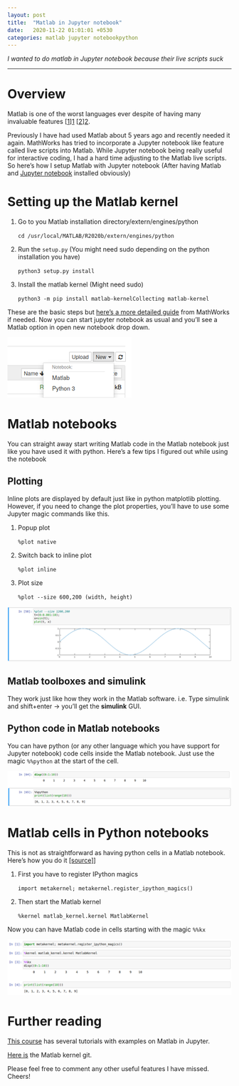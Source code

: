 ```yaml
---
layout: post
title:  "Matlab in Jupyter notebook"
date:   2020-11-22 01:01:01 +0530
categories: matlab jupyter notebookpython
---
```


*I wanted to do matlab in Jupyter notebook because their live scripts suck*

---

# Overview

Matlab is one of the worst languages ever despite of having many invaluable features [[1]][1] [[2]][2].

Previously I have had used Matlab about 5 years ago and recently needed it again. MathWorks has tried to incorporate a 
Jupyter notebook like feature called live scripts into Matlab. While Jupyter notebook being really useful for 
interactive coding, I had a hard time adjusting to the Matlab live scripts. So here’s how I setup Matlab with Jupyter 
notebook (After having Matlab and [Jupyter notebook][3] installed obviously)

# Setting up the Matlab kernel

1. Go to you Matlab installation directory/extern/engines/python

   `cd /usr/local/MATLAB/R2020b/extern/engines/python`

2. Run the `setup.py` (You might need sudo depending on the python installation you have)

   `python3 setup.py install`

3. Install the matlab kernel (Might need sudo)

   `python3 -m pip install matlab-kernelCollecting matlab-kernel`

These are the basic steps but [here’s a more detailed guide][4] from MathWorks if needed. Now you can start jupyter 
notebook as usual and you’ll see a Matlab option in open new notebook drop down.

<img src="/assets/images/2020-11-22-01.png" alt="drop down"/>

# Matlab notebooks

You can straight away start writing Matlab code in the Matlab notebook just like you have used it with python. Here’s 
a few tips I figured out while using the notebook


## Plotting

Inline plots are displayed by default just like in python matplotlib plotting. However, if you need to change the plot 
properties, you’ll have to use some Jupyter magic commands like this.

1. Popup plot

   `%plot native`

2. Switch back to inline plot

   `%plot inline`

3. Plot size
   
   `%plot --size 600,200 (width, height)`

<img src="/assets/images/2020-11-22-02.png" alt="plot"/>

## Matlab toolboxes and simulink

They work just like how they work in the Matlab software. i.e. Type simulink and shift+enter -> you’ll get the 
**simulink** GUI.

## Python code in Matlab notebooks

You can have python (or any other language which you have support for Jupyter notebook) code cells inside the Matlab 
notebook. Just use the magic `%%python` at the start of the cell.

<img src="/assets/images/2020-11-22-03.png" alt="py in matlab notebook"/>


# Matlab cells in Python notebooks

This is not as straightforward as having python cells in a Matlab notebook. Here’s how you do it [[source]][5]]

1. First you have to register IPython magics
   
   `import metakernel; metakernel.register_ipython_magics()`

2. Then start the Matlab kernel

   `%kernel matlab_kernel.kernel MatlabKernel`

Now you can have Matlab code in cells starting with the magic `%%kx`

<img src="/assets/images/2020-11-22-04.png" alt="matlab in py notebook"/>

# Further reading

[This course][6] has several tutorials with examples on Matlab in Jupyter.

[Here is][7] the Matlab kernel git.

Please feel free to comment any other useful features I have missed. Cheers!

[1]: https://neuroplausible.com/matlab
[2]: https://www.rath.org/matlab-is-a-terrible-programming-language.html
[3]: https://jupyter.org/install
[4]: https://www.mathworks.com/help/matlab/matlab_external/install-the-matlab-engine-for-python.html
[5]: https://github.com/Calysto/matlab_kernel/issues/60
[6]: https://am111.readthedocs.io/en/latest/index.html
[7]: https://github.com/Calysto/matlab_kernel
